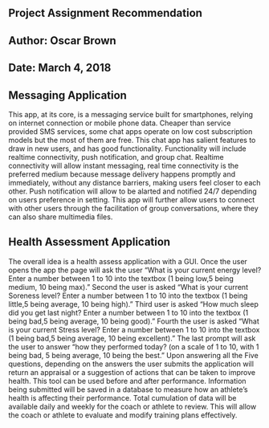 ## Project Assignment Recommendation
## Author: Oscar Brown
## Date: March 4, 2018

## Messaging Application
This app, at its core, is a messaging service built for smartphones, relying on internet connection or mobile phone data. Cheaper than service provided SMS services, some chat apps operate on low cost subscription models but the most of them are free. This chat app has salient features to draw in new users, and has good functionality. Functionality will include realtime connectivity, push notification, and group chat. Realtime connectivity will allow instant messaging, real time connectivity is the preferred medium because message delivery happens promptly and immediately, without any distance barriers, making users feel closer to each other. Push notification will allow to be alarted and notified 24/7 depending on users preference in setting. This app will further allow users to connect with other users through the facilitation of group conversations, where they can also share multimedia files.

## Health Assessment Application

The overall idea is a health assess application with a GUI. Once the user opens the app the page will ask the user “What is your current energy level? Enter a number between 1 to 10 into the textbox (1 being low,5 being medium, 10 being max).” Second the user is asked “What is your current Soreness level? Enter a number between 1 to 10 into the textbox (1 being little,5 being average, 10 being high).”  Third user is asked “How much sleep did you get last night? Enter a number between 1 to 10 into the textbox (1 being bad,5 being average, 10 being good).” Fourth the user is asked “What is your current Stress level? Enter a number between 1 to 10 into the textbox (1 being bad,5 being average, 10 being excellent).” The last prompt will ask the user to answer “how they performed today? (on a scale of 1 to 10, with 1 being bad, 5 being average, 10 being the best.” Upon answering all the Five questions, depending on the answers the user submits the application will return an appraisal or a suggestion of actions that can be taken to improve health. This tool can be used before and after performance. Information being submitted will be saved in a database to measure how an athlete’s health is affecting their performance. Total cumulation of data will be available daily and weekly for the coach or athlete to review. This will allow the coach or athlete to evaluate and modify training plans effectively.

